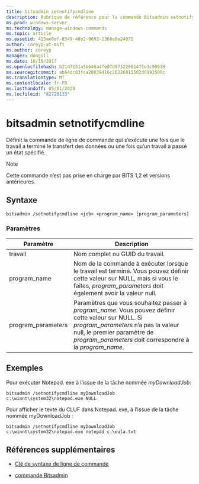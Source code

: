 ```yaml
---
title: bitsadmin setnotifycmdline
description: Rubrique de référence pour la commande Bitsadmin setnotifycmdline, qui définit la commande de ligne de commande qui s’exécute lorsque le travail termine le transfert de données, ou lorsqu’un travail entre dans un État.
ms.prod: windows-server
ms.technology: manage-windows-commands
ms.topic: article
ms.assetid: 415ae6ef-8549-48b2-9693-2368a6e24075
author: coreyp-at-msft
ms.author: coreyp
manager: dongill
ms.date: 10/16/2017
ms.openlocfilehash: b21d7151a5b646a4fe07d073220614f5e3c99539
ms.sourcegitcommit: ab64dc83fca28039416c26226815502d0193500c
ms.translationtype: MT
ms.contentlocale: fr-FR
ms.lasthandoff: 05/01/2020
ms.locfileid: "82720133"
---
```

# <a name="bitsadmin-setnotifycmdline"></a>bitsadmin setnotifycmdline

Définit la commande de ligne de commande qui s’exécute une fois que le travail a terminé le transfert des données ou une fois qu’un travail a passé un état spécifié.

> [!NOTE]
> Cette commande n’est pas prise en charge par BITS 1,2 et versions antérieures.

## <a name="syntax"></a>Syntaxe

```
bitsadmin /setnotifycmdline <job> <program_name> [program_parameters]
```

### <a name="parameters"></a>Paramètres

| Paramètre | Description |
| --------- | ----------- |
| travail | Nom complet ou GUID du travail. |
| program_name | Nom de la commande à exécuter lorsque le travail est terminé. Vous pouvez définir cette valeur sur NULL, mais si vous le faites, *program_parameters* doit également avoir la valeur null. |
| program_parameters | Paramètres que vous souhaitez passer à *program_name*. Vous pouvez définir cette valeur sur NULL. Si *program_parameters* n’a pas la valeur null, le premier paramètre de *program_parameters* doit correspondre à la *program_name*. |

## <a name="examples"></a>Exemples

Pour exécuter Notepad. exe à l’issue de la tâche nommée *myDownloadJob*:

```
bitsadmin /setnotifycmdline myDownloadJob c:\winnt\system32\notepad.exe NULL
```

Pour afficher le texte du CLUF dans Notepad. exe, à l’issue de la tâche nommée myDownloadJob :

```
bitsadmin /setnotifycmdline myDownloadJob c:\winnt\system32\notepad.exe notepad c:\eula.txt
```

## <a name="additional-references"></a>Références supplémentaires

- [Clé de syntaxe de ligne de commande](command-line-syntax-key.md)

- [commande Bitsadmin](bitsadmin.md)

